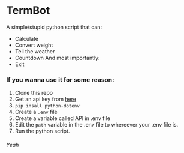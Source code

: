 # TermBot

A simple/stupid python script that can:

- Calculate
- Convert weight
- Tell the weather
- Countdown
  And most importantly:
- Exit

### If you wanna use it for some reason:

1. Clone this repo
2. Get an api key from [here](https://openweathermap.org/api)
3. `pip insall python-dotenv`
4. Create a `.env` file
5. Create a variable called API in .env file
6. Edit the `path` variable in the .env file to whereever your .env file is.
7. Run the python script.

###### Yeah
